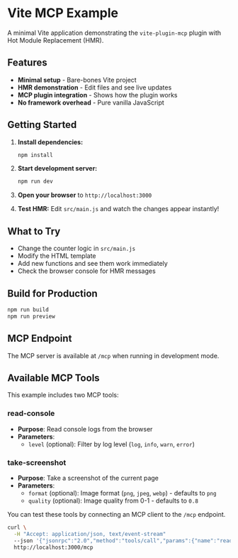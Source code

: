 # Vite MCP Example

A minimal Vite application demonstrating the `vite-plugin-mcp` plugin with Hot Module Replacement (HMR).

## Features

- **Minimal setup** - Bare-bones Vite project
- **HMR demonstration** - Edit files and see live updates
- **MCP plugin integration** - Shows how the plugin works
- **No framework overhead** - Pure vanilla JavaScript

## Getting Started

1. **Install dependencies:**
   ```bash
   npm install
   ```

2. **Start development server:**
   ```bash
   npm run dev
   ```

3. **Open your browser** to `http://localhost:3000`

4. **Test HMR:** Edit `src/main.js` and watch the changes appear instantly!

## What to Try

- Change the counter logic in `src/main.js`
- Modify the HTML template
- Add new functions and see them work immediately
- Check the browser console for HMR messages

## Build for Production

```bash
npm run build
npm run preview
```

## MCP Endpoint

The MCP server is available at `/mcp` when running in development mode.

## Available MCP Tools

This example includes two MCP tools:

### read-console
- **Purpose**: Read console logs from the browser
- **Parameters**:
  - `level` (optional): Filter by log level (`log`, `info`, `warn`, `error`)

### take-screenshot
- **Purpose**: Take a screenshot of the current page
- **Parameters**:
  - `format` (optional): Image format (`png`, `jpeg`, `webp`) - defaults to `png`
  - `quality` (optional): Image quality from 0-1 - defaults to `0.8`

You can test these tools by connecting an MCP client to the `/mcp` endpoint.

```bash
curl \
  -H "Accept: application/json, text/event-stream"
  --json '{"jsonrpc":"2.0","method":"tools/call","params":{"name":"read-console","arguments":{"level":"info"}},"id":1}' \
  http://localhost:3000/mcp
```
